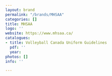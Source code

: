 ```yaml
---
layout: brand
permalink: "/brands/MHSAA"
categories: []
title: MHSAA
logo: ''
website: https://www.mhsaa.ca/
catalogues:
- title: Volleyball Canada Uniform Guidelines
  pdf: ''
  year: 
photos: []
info: ''

---
```

